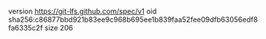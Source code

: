 version https://git-lfs.github.com/spec/v1
oid sha256:c86877bbd921b83ee9c968b695ee1b839faa52fee09dfb63056edf8fa6335c2f
size 206
